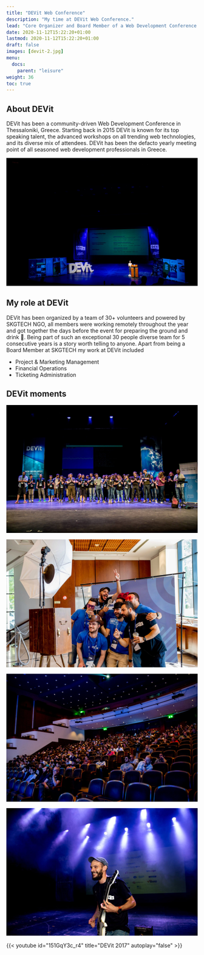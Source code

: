```yaml
---
title: "DEVit Web Conference"
description: "My time at DEVit Web Conference."
lead: "Core Organizer and Board Member of a Web Development Conference."
date: 2020-11-12T15:22:20+01:00
lastmod: 2020-11-12T15:22:20+01:00
draft: false
images: [devit-2.jpg]
menu:
  docs:
    parent: "leisure"
weight: 36
toc: true
---
```


## About DEVit

DEVit has been a community-driven Web Development Conference in Thessaloniki, Greece. Starting back in 2015 DEVit is known for its top speaking talent, the advanced workshops on all trending web technologies, and its diverse mix of attendees. DEVit has been the defacto yearly meeting point of all seasoned web development professionals in Greece.

![DEVit scene](devit-2.jpg "DEVit talks day.")

## My role at DEVit

DEVit has been organized by a team of 30+ volunteers and powered by SKGTECH NGO, all members were working remotely throughout the year and got together the days before the event for preparing the ground and drink :beers:. Being part of such an exceptional 30 people diverse team for 5 consecutive years is a story worth telling to anyone. Apart from being a Board Member at SKGTECH my work at DEVit included

* Project & Marketing Management
* Financial Operations
* Ticketing Administration

## DEVit moments

![Team photo](devit-5.jpg "The DEVit team.")

![Using a photo booth](devit-1.jpg "Squad click.")

![Theater with people](devit-3.jpg "DEVit attendees.")

![Human playing guitar](devit-4.jpg "Cut.")

{{< youtube id="151GqY3c_r4" title="DEVit 2017" autoplay="false" >}}
